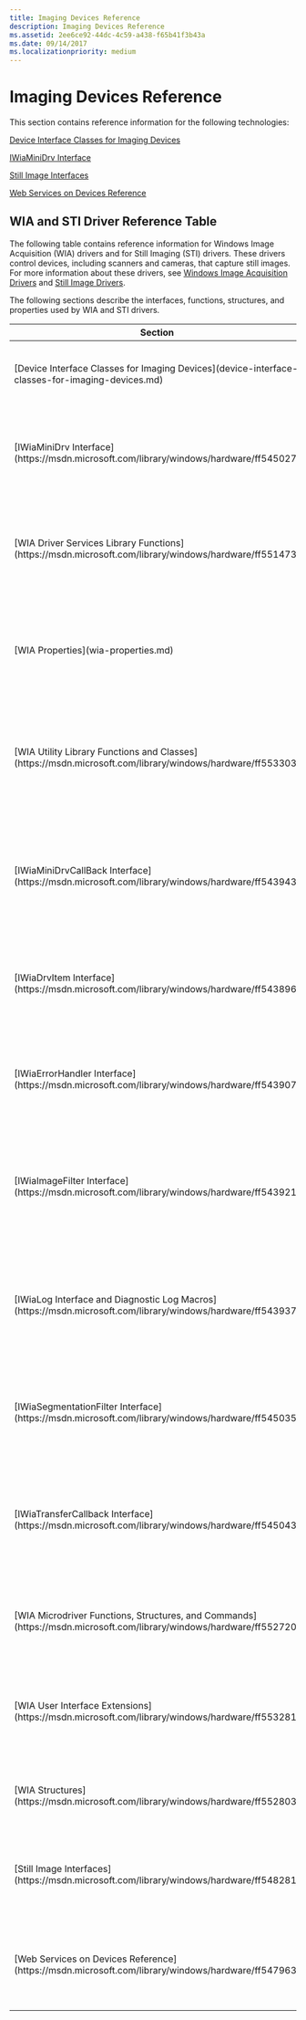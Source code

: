 ```yaml
---
title: Imaging Devices Reference
description: Imaging Devices Reference
ms.assetid: 2ee6ce92-44dc-4c59-a438-f65b41f3b43a
ms.date: 09/14/2017
ms.localizationpriority: medium
---
```


# Imaging Devices Reference

This section contains reference information for the following technologies:

[Device Interface Classes for Imaging Devices](device-interface-classes-for-imaging-devices.md)

[IWiaMiniDrv Interface](https://msdn.microsoft.com/library/windows/hardware/ff545027)

[Still Image Interfaces](https://msdn.microsoft.com/library/windows/hardware/ff548281)

[Web Services on Devices Reference](https://msdn.microsoft.com/library/windows/hardware/ff549148)

## WIA and STI Driver Reference Table

The following table contains reference information for Windows Image Acquisition (WIA) drivers and for Still Imaging (STI) drivers. These drivers control devices, including scanners and cameras, that capture still images. For more information about these drivers, see [Windows Image Acquisition Drivers](https://msdn.microsoft.com/library/windows/hardware/ff553346) and [Still Image Drivers](https://msdn.microsoft.com/library/windows/hardware/ff548278).

The following sections describe the interfaces, functions, structures, and properties used by WIA and STI drivers.

<table>
<colgroup>
<col width="50%" />
<col width="50%" />
</colgroup>
<thead>
<tr class="header">
<th>Section</th>
<th>Description</th>
</tr>
</thead>
<tbody>
<tr class="odd">
<td><p>[Device Interface Classes for Imaging Devices](device-interface-classes-for-imaging-devices.md)</p></td>
<td><p>Device class GUID for imaging devices.</p></td>
</tr>
<tr class="even">
<td><p>[IWiaMiniDrv Interface](https://msdn.microsoft.com/library/windows/hardware/ff545027)</p></td>
<td><p>Interface for managing all communications between a WIA minidriver and the WIA service.</p></td>
</tr>
<tr class="odd">
<td><p>[WIA Driver Services Library Functions](https://msdn.microsoft.com/library/windows/hardware/ff551473)</p></td>
<td><p>Helper functions used by a WIA minidriver to manage device items and data transfers.</p></td>
</tr>
<tr class="even">
<td><p>[WIA Properties](wia-properties.md)</p></td>
<td><p>Properties of WIA devices, including status, capabilities, and device identification information.</p></td>
</tr>
<tr class="odd">
<td><p>[WIA Utility Library Functions and Classes](https://msdn.microsoft.com/library/windows/hardware/ff553303)</p></td>
<td><p>Utility functions and classes used by a WIA minidriver to support debugging and to perform common tasks.</p></td>
</tr>
<tr class="even">
<td><p>[IWiaMiniDrvCallBack Interface](https://msdn.microsoft.com/library/windows/hardware/ff543943)</p></td>
<td><p>Callback interface for transferring status and image data between the WIA service and a WIA minidriver.</p></td>
</tr>
<tr class="odd">
<td><p>[IWiaDrvItem Interface](https://msdn.microsoft.com/library/windows/hardware/ff543896)</p></td>
<td><p>Interface used by a WIA minidriver to manage a tree of WIA driver items.</p></td>
</tr>
<tr class="even">
<td><p>[IWiaErrorHandler Interface](https://msdn.microsoft.com/library/windows/hardware/ff543907)</p></td>
<td><p>Interface used by a WIA minidriver to provide error status and to support error recovery.</p></td>
</tr>
<tr class="odd">
<td><p>[IWiaImageFilter Interface](https://msdn.microsoft.com/library/windows/hardware/ff543921)</p></td>
<td><p>Interface implemented by an image processing filter and called by the WIA service to communicate with the filter.</p></td>
</tr>
<tr class="even">
<td><p>[IWiaLog Interface and Diagnostic Log Macros](https://msdn.microsoft.com/library/windows/hardware/ff543937)</p></td>
<td><p>Interface and macros used by a WIA minidriver to record trace, error, and warning messages to a diagnostic log file.</p></td>
</tr>
<tr class="odd">
<td><p>[IWiaSegmentationFilter Interface](https://msdn.microsoft.com/library/windows/hardware/ff545035)</p></td>
<td><p>Interface used by a WIA minidriver to detect regions in a segmented image.</p></td>
</tr>
<tr class="even">
<td><p>[IWiaTransferCallback Interface](https://msdn.microsoft.com/library/windows/hardware/ff545043)</p></td>
<td><p>Interface implemented by an image processing filter and called by the WIA service to initiate the processing of image streams.</p></td>
</tr>
<tr class="odd">
<td><p>[WIA Microdriver Functions, Structures, and Commands](https://msdn.microsoft.com/library/windows/hardware/ff552720)</p></td>
<td><p>Functions, structures, and commands used by WIA microdrivers.</p></td>
</tr>
<tr class="even">
<td><p>[WIA User Interface Extensions](https://msdn.microsoft.com/library/windows/hardware/ff553281)</p></td>
<td><p>Interface used by device vendors to provide custom user interfaces for their devices.</p></td>
</tr>
<tr class="odd">
<td><p>[WIA Structures](https://msdn.microsoft.com/library/windows/hardware/ff552803)</p></td>
<td><p>Structures used by driver-level WIA methods and functions.</p></td>
</tr>
<tr class="even">
<td><p>[Still Image Interfaces](https://msdn.microsoft.com/library/windows/hardware/ff548281)</p></td>
<td><p>Interfaces, structures, data types, and control codes used by STI drivers.</p></td>
</tr>
<tr class="odd">
<td><p>[Web Services on Devices Reference](https://msdn.microsoft.com/library/windows/hardware/ff547963)</p></td>
<td><p>Web Services on Devices information, including Scan Service (WS-SCAN)</p></td>
</tr>
</tbody>
</table>

 

 

 





